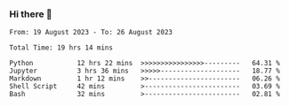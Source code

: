 ### Hi there 👋

<!--
**ututono/ututono** is a ✨ _special_ ✨ repository because its `README.md` (this file) appears on your GitHub profile.

Here are some ideas to get you started:

- 🔭 I’m currently working on ...
- 🌱 I’m currently learning ...
- 👯 I’m looking to collaborate on ...
- 🤔 I’m looking for help with ...
- 💬 Ask me about ...
- 📫 How to reach me: ...
- 😄 Pronouns: ...
- ⚡ Fun fact: ...
-->



<!--START_SECTION:waka-->

```text
From: 19 August 2023 - To: 26 August 2023

Total Time: 19 hrs 14 mins

Python           12 hrs 22 mins  >>>>>>>>>>>>>>>>---------   64.31 %
Jupyter          3 hrs 36 mins   >>>>>--------------------   18.77 %
Markdown         1 hr 12 mins    >>-----------------------   06.26 %
Shell Script     42 mins         >------------------------   03.69 %
Bash             32 mins         >------------------------   02.81 %
```

<!--END_SECTION:waka-->
